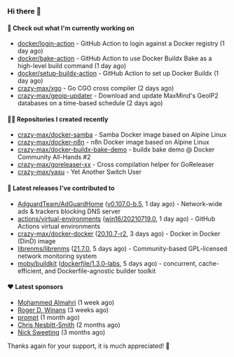 ### Hi there 👋

#### 👷 Check out what I'm currently working on

- [docker/login-action](https://github.com/docker/login-action) - GitHub Action to login against a Docker registry (1 day ago)
- [docker/bake-action](https://github.com/docker/bake-action) - GitHub Action to use Docker Buildx Bake as a high-level build command (1 day ago)
- [docker/setup-buildx-action](https://github.com/docker/setup-buildx-action) - GitHub Action to set up Docker Buildx (1 day ago)
- [crazy-max/xgo](https://github.com/crazy-max/xgo) - Go CGO cross compiler (2 days ago)
- [crazy-max/geoip-updater](https://github.com/crazy-max/geoip-updater) - Download and update MaxMind&#39;s GeoIP2 databases on a time-based schedule (2 days ago)

#### 👨‍💻 Repositories I created recently

- [crazy-max/docker-samba](https://github.com/crazy-max/docker-samba) - Samba Docker image based on Alpine Linux
- [crazy-max/docker-n8n](https://github.com/crazy-max/docker-n8n) - n8n Docker image based on Alpine Linux
- [crazy-max/docker-buildx-bake-demo](https://github.com/crazy-max/docker-buildx-bake-demo) - buildx bake demo @ Docker Community All-Hands #2
- [crazy-max/goreleaser-xx](https://github.com/crazy-max/goreleaser-xx) - Cross compilation helper for GoReleaser
- [crazy-max/yasu](https://github.com/crazy-max/yasu) - Yet Another Switch User

#### 🚀 Latest releases I've contributed to

- [AdguardTeam/AdGuardHome](https://github.com/AdguardTeam/AdGuardHome) ([v0.107.0-b.5](https://github.com/AdguardTeam/AdGuardHome/releases/tag/v0.107.0-b.5), 1 day ago) - Network-wide ads &amp; trackers blocking DNS server
- [actions/virtual-environments](https://github.com/actions/virtual-environments) ([win16/20210719.0](https://github.com/actions/virtual-environments/releases/tag/win16%2F20210719.0), 1 day ago) - GitHub Actions virtual environments
- [crazy-max/docker-docker](https://github.com/crazy-max/docker-docker) ([20.10.7-r2](https://github.com/crazy-max/docker-docker/releases/tag/20.10.7-r2), 3 days ago) - Docker in Docker (DinD) image
- [librenms/librenms](https://github.com/librenms/librenms) ([21.7.0](https://github.com/librenms/librenms/releases/tag/21.7.0), 5 days ago) - Community-based GPL-licensed network monitoring system
- [moby/buildkit](https://github.com/moby/buildkit) ([dockerfile/1.3.0-labs](https://github.com/moby/buildkit/releases/tag/dockerfile%2F1.3.0-labs), 5 days ago) - concurrent, cache-efficient, and Dockerfile-agnostic builder toolkit

#### ❤️ Latest sponsors
- [Mohammed Almahri](https://github.com/Qourat) (1 week ago)
- [Roger D. Winans](https://github.com/solvaholic) (3 weeks ago)
- [prompt](https://github.com/pr-mpt) (1 month ago)
- [Chris Nesbitt-Smith](https://github.com/chrisns) (2 months ago)
- [Nick Sweeting](https://github.com/pirate) (3 months ago)

Thanks again for your support, it is much appreciated! 🙏
